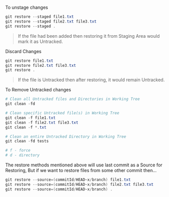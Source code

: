 To unstage changes

```ps1
git restore --staged file1.txt
git restore --staged file2.txt file3.txt
git restore --staged .
```

> If the file had been added then restoring it from Staging Area would mark it as Untracked.

Discard Changes

```ps1
git restore file1.txt
git restore file2.txt file3.txt
git restore .
```

> If the file is Untracked then after restoring, it would remain Untracked.

To Remove Untracked changes

```ps1
# Clean all Untracked files and Directories in Working Tree
git clean -fd

# Clean specific Untracked file(s) in Working Tree
git clean -f file1.txt
git clean -f file2.txt file3.txt
git clean -f *.txt

# Clean an entire Untracked Directory in Working Tree
git clean -fd tests

# f - force
# d - directory
```

The restore methods mentioned above will use last commit as a Source for Restoring, But if we want to restore files from some other commit then...

```ps1
git restore --source=(commitId/HEAD~x/branch) file1.txt
git restore --source=(commitId/HEAD~x/branch) file2.txt file3.txt
git restore --source=(commitId/HEAD~x/branch) .
```

